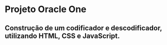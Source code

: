 # Projeto Oracle One

## Construção de um codificador e descodificador, utilizando HTML, CSS e JavaScript.
